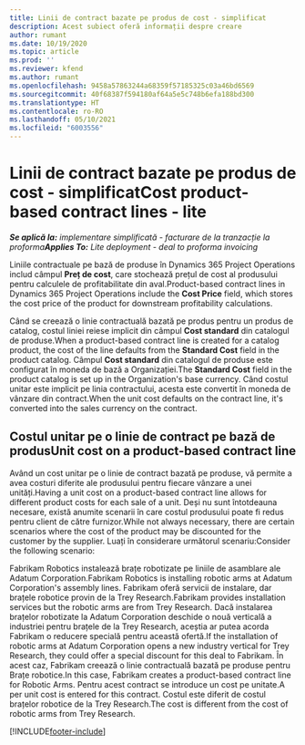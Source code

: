 ```yaml
---
title: Linii de contract bazate pe produs de cost - simplificat
description: Acest subiect oferă informații despre creare
author: rumant
ms.date: 10/19/2020
ms.topic: article
ms.prod: ''
ms.reviewer: kfend
ms.author: rumant
ms.openlocfilehash: 9458a57863244a68359f57185325c03a46bd6569
ms.sourcegitcommit: 40f68387f594180af64a5e5c748b6efa188bd300
ms.translationtype: HT
ms.contentlocale: ro-RO
ms.lasthandoff: 05/10/2021
ms.locfileid: "6003556"
---
```

# <a name="cost-product-based-contract-lines---lite"></a><span data-ttu-id="0c209-103">Linii de contract bazate pe produs de cost - simplificat</span><span class="sxs-lookup"><span data-stu-id="0c209-103">Cost product-based contract lines - lite</span></span>

<span data-ttu-id="0c209-104">_**Se aplică la:** implementare simplificată - facturare de la tranzacție la proforma_</span><span class="sxs-lookup"><span data-stu-id="0c209-104">_**Applies To:** Lite deployment - deal to proforma invoicing_</span></span>


<span data-ttu-id="0c209-105">Liniile contractuale pe bază de produse în Dynamics 365 Project Operations includ câmpul **Preț de cost**, care stochează prețul de cost al produsului pentru calculele de profitabilitate din aval.</span><span class="sxs-lookup"><span data-stu-id="0c209-105">Product-based contract lines in Dynamics 365 Project Operations include the **Cost Price** field, which stores the cost price of the product for downstream profitability calculations.</span></span>

<span data-ttu-id="0c209-106">Când se creează o linie contractuală bazată pe produs pentru un produs de catalog, costul liniei reiese implicit din câmpul **Cost standard** din catalogul de produse.</span><span class="sxs-lookup"><span data-stu-id="0c209-106">When a product-based contract line is created for a catalog product, the cost of the line defaults from the **Standard Cost** field in the product catalog.</span></span> <span data-ttu-id="0c209-107">Câmpul **Cost standard** din catalogul de produse este configurat în moneda de bază a Organizației.</span><span class="sxs-lookup"><span data-stu-id="0c209-107">The **Standard Cost** field in the product catalog is set up in the Organization's base currency.</span></span> <span data-ttu-id="0c209-108">Când costul unitar este implicit pe linia contractului, acesta este convertit în moneda de vânzare din contract.</span><span class="sxs-lookup"><span data-stu-id="0c209-108">When the unit cost defaults on the contract line, it's converted into the sales currency on the contract.</span></span>

## <a name="unit-cost-on-a-product-based-contract-line"></a><span data-ttu-id="0c209-109">Costul unitar pe o linie de contract pe bază de produs</span><span class="sxs-lookup"><span data-stu-id="0c209-109">Unit cost on a product-based contract line</span></span>

<span data-ttu-id="0c209-110">Având un cost unitar pe o linie de contract bazată pe produse, vă permite a avea costuri diferite ale produsului pentru fiecare vânzare a unei unități.</span><span class="sxs-lookup"><span data-stu-id="0c209-110">Having a unit cost on a product-based contract line allows for different product costs for each sale of a unit.</span></span> <span data-ttu-id="0c209-111">Deși nu sunt întotdeauna necesare, există anumite scenarii în care costul produsului poate fi redus pentru client de către furnizor.</span><span class="sxs-lookup"><span data-stu-id="0c209-111">While not always necessary, there are certain scenarios where the cost of the product may be discounted for the customer by the supplier.</span></span> <span data-ttu-id="0c209-112">Luați în considerare următorul scenariu:</span><span class="sxs-lookup"><span data-stu-id="0c209-112">Consider the following scenario:</span></span>

<span data-ttu-id="0c209-113">Fabrikam Robotics instalează brațe robotizate pe liniile de asamblare ale Adatum Corporation.</span><span class="sxs-lookup"><span data-stu-id="0c209-113">Fabrikam Robotics is installing robotic arms at Adatum Corporation's assembly lines.</span></span> <span data-ttu-id="0c209-114">Fabrikam oferă servicii de instalare, dar brațele robotice provin de la Trey Research.</span><span class="sxs-lookup"><span data-stu-id="0c209-114">Fabrikam provides installation services but the robotic arms are from Trey Research.</span></span> <span data-ttu-id="0c209-115">Dacă instalarea brațelor robotizate la Adatum Corporation deschide o nouă verticală a industriei pentru brațele de la Trey Research, aceștia ar putea acorda Fabrikam o reducere specială pentru această ofertă.</span><span class="sxs-lookup"><span data-stu-id="0c209-115">If the installation of robotic arms at Adatum Corporation opens a new industry vertical for Trey Research, they could offer a special discount for this deal to Fabrikam.</span></span> <span data-ttu-id="0c209-116">În acest caz, Fabrikam creează o linie contractuală bazată pe produse pentru Brațe robotice.</span><span class="sxs-lookup"><span data-stu-id="0c209-116">In this case, Fabrikam creates a product-based contract line for Robotic Arms.</span></span> <span data-ttu-id="0c209-117">Pentru acest contract se introduce un cost pe unitate.</span><span class="sxs-lookup"><span data-stu-id="0c209-117">A per unit cost is entered for this contract.</span></span> <span data-ttu-id="0c209-118">Costul este diferit de costul brațelor robotice de la Trey Research.</span><span class="sxs-lookup"><span data-stu-id="0c209-118">The cost is different from the cost of robotic arms from Trey Research.</span></span>


[!INCLUDE[footer-include](../../includes/footer-banner.md)]